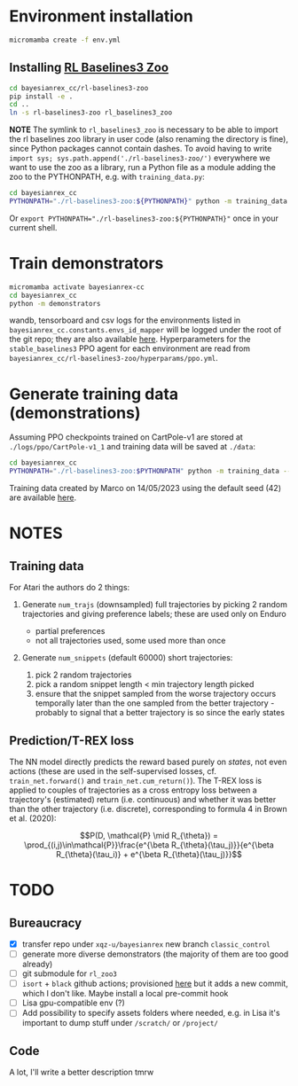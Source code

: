 # Environment installation
```sh
micromamba create -f env.yml
```

## Installing [RL Baselines3 Zoo](https://github.com/DLR-RM/rl-baselines3-zoo)
```sh
cd bayesianrex_cc/rl-baselines3-zoo
pip install -e .
cd ..
ln -s rl-baselines3-zoo rl_baselines3_zoo
```

**NOTE** The symlink to `rl_baselines3_zoo` is necessary to be able to import
the rl baselines zoo library in user code (also renaming the directory is fine),
since Python packages cannot contain dashes. To avoid having to write `import
sys; sys.path.append('./rl-baselines3-zoo/')` everywhere we want to use the zoo
as a library, run a Python file as a module adding the zoo to the PYTHONPATH,
e.g. with `training_data.py`:

```sh
cd bayesianrex_cc
PYTHONPATH="./rl-baselines3-zoo:${PYTHONPATH}" python -m training_data
```

Or `export PYTHONPATH="./rl-baselines3-zoo:${PYTHONPATH}"` once in your current
shell.

<!-- ```sh -->
<!-- cd bayesianrex_cc -->
<!-- git clone git@github.com:DLR-RM/rl-baselines3-zoo.git -->
<!-- cd rl-baselines3-zoo -->
<!-- git checkout 382dcabbd9815cb9557503a7caa0c54a562fa7fb -->
<!-- pip install -e . -->
<!-- ``` -->

# Train demonstrators
```sh
micromamba activate bayesianrex-cc
cd bayesianrex_cc
python -m demonstrators
```

wandb, tensorboard and csv logs for the environments listed in
`bayesianrex_cc.constants.envs_id_mapper` will be logged under the root of
the git repo; they are also available
[here](https://drive.google.com/drive/folders/1usrIO5k9-KNfgFJQf74Qr0NfDwy9xKSM?usp=share_link).
Hyperparameters for the `stable_baselines3` PPO agent for
each environment are read from
`bayesianrex_cc/rl-baselines3-zoo/hyperparams/ppo.yml`.

# Generate training data (demonstrations)
Assuming PPO checkpoints trained on CartPole-v1 are stored at
`./logs/ppo/CartPole-v1_1` and training data will be saved at `./data`:
```sh
cd bayesianrex_cc
PYTHONPATH="./rl-baselines3-zoo:$PYTHONPATH" python -m training_data --env cartpole --ckpts-dir ../logs/ppo/CartPole-v1_1 --snippet-min-len 50 --snippet-max-len 100 --save-dir ../data
```

Training data created by Marco on 14/05/2023 using the default seed (42) are
available
[here](https://drive.google.com/drive/folders/11K4-8kksIFYM5IAe_9JcyLsU_Kiomv0-?usp=share_link).

# NOTES
## Training data
For Atari the authors do 2 things:

1. Generate `num_trajs` (downsampled) full trajectories by picking 2 random
   trajectories and giving preference labels; these are used only on Enduro
   - partial preferences
   - not all trajectories used, some used more than once

2. Generate `num_snippets` (default 60000) short trajectories:
   1. pick 2 random trajectories
   2. pick a random snippet length < min trajectory length picked
   3. ensure that the snippet sampled from the worse trajectory occurs
	  temporally later than the one sampled from the better trajectory -
	  probably to signal that a better trajectory is so since the early states

## Prediction/T-REX loss
The NN model directly predicts the reward based
purely on _states_, not even actions (these are used in the self-supervised
losses, cf. `train_net.forward()` and `train_net.cum_return()`). The T-REX
loss is applied to couples of trajectories as a cross entropy loss between a
trajectory's (estimated) return (i.e. continuous) and whether it was better
than the other trajectory (i.e. discrete), corresponding to formula 4 in Brown
et al. (2020):
  ```math
  P(D, \mathcal{P} \mid R_{\theta}) = \prod_{(i,j)\in\mathcal{P}}\frac{e^{\beta R_{\theta}(\tau_j)}}{e^{\beta R_{\theta}(\tau_i)} + e^{\beta R_{\theta}(\tau_j)}}
  ```


# TODO

## Bureaucracy
- [X] transfer repo under `xqz-u/bayesianrex` new branch `classic_control`
- [ ] generate more diverse demonstrators (the majority of them are too good already)
- [ ] git submodule for `rl_zoo3`
- [ ] `isort` + `black` github actions; provisioned
	[here](https://towardsdatascience.com/black-with-git-hub-actions-4ffc5c61b5fe)
	but it adds a new commit, which I don't like. Maybe install a local
	pre-commit hook
- [ ] Lisa gpu-compatible env (?)
- [ ] Add possibility to specify assets folders where needed, e.g. in Lisa it's
	  important to dump stuff under `/scratch/` or `/project/`

## Code
A lot, I'll write a better description tmrw
